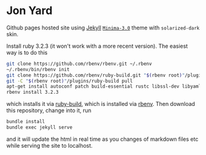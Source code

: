 # Jon Yard

Github pages hosted site using [Jekyll](https://jekyllrb.com/) [`Minima-3.0`](https://github.com/jekyll/minima) theme with `solarized-dark` skin.


Install ruby 3.2.3 (it won't work with a more recent version).  The easiest way is to do this 
```bash
git clone https://github.com/rbenv/rbenv.git ~/.rbenv
~/.rbenv/bin/rbenv init
git clone https://github.com/rbenv/ruby-build.git "$(rbenv root)"/plugins/ruby-build
git -C "$(rbenv root)"/plugins/ruby-build pull
apt-get install autoconf patch build-essential rustc libssl-dev libyaml-dev libreadline6-dev zlib1g-dev libgmp-dev libncurses5-dev libffi-dev libgdbm6 libgdbm-dev libdb-dev uuid-dev
rbenv install 3.2.3 
```

which installs it via [ruby-build](https://github.com/rbenv/ruby-build), which is installed via [rbenv](https://github.com/rbenv/rbenv).  Then download this repository, change into it, run 
```bash 
bundle install
bundle exec jekyll serve
```
and it will update the html in real time as you changes of markdown files etc while serving the site to localhost.   